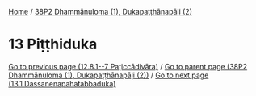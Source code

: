 
[Home](/) / [38P2 Dhammānuloma (1), Dukapaṭṭhānapāḷi (2)](../38P2.md)

# 13 Piṭṭhiduka


[Go to previous page (12.8.1--7 Paṭiccādivāra)](12/12.8/12.8.1--7.md) / [Go to parent page (38P2 Dhammānuloma (1), Dukapaṭṭhānapāḷi (2))](0.md) / [Go to next page (13.1 Dassanenapahātabbaduka)](13/13.1.md)


